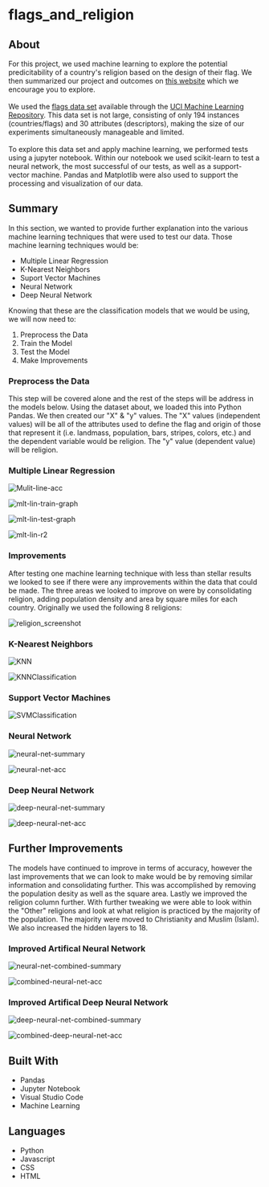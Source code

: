 # flags_and_religion

<h2>About</h2>
For this project, we used machine learning to 
explore the potential predicitability of a country's religion based on the design of their flag. We then summarized our project and outcomes on <a href="https://zpoeschl.github.io/flags_and_religion/">this website</a> which we encourage you to explore.
<br>
<br>
We used the <a
href="https://archive.ics.uci.edu/ml/datasets/Flags" target="_blank">
flags data set</a> available through the <a
href="https://archive.ics.uci.edu/ml" target="_blank">
UCI Machine Learning Repository</a>. This data set is not large, consisting
of only 194 instances (countries/flags) and 30 attributes (descriptors), making
the size of our experiments simultaneously manageable and limited.
<br>
<br>
To explore this data set and apply machine learning, we performed tests using a jupyter notebook. 
Within our notebook we used scikit-learn to test a neural network, the most successful of our tests, as well as 
a support-vector machine. Pandas and Matplotlib were also used to support the processing and visualization of 
our data.

## Summary
In this section, we wanted to provide further explanation into the various machine learning techniques that were used to test our data. Those machine learning techniques would be:

* Multiple Linear Regression
* K-Nearest Neighbors
* Suport Vector Machines
* Neural Network
* Deep Neural Network

Knowing that these are the classification models that we would be using, we will now need to:

1. Preprocess the Data
1. Train the Model
1. Test the Model
1. Make Improvements

### Preprocess the Data
This step will be covered alone and the rest of the steps will be address in the models below. Using the dataset about, we loaded this into Python Pandas. We then created our "X" & "y" values. The "X" values (independent values) will be all of the attributes used to define the flag and origin of those that represent it (i.e. landmass, population, bars, stripes, colors, etc.) and the dependent variable would be religion. The "y" value (dependent value) will be religion.

### Multiple Linear Regression

![Mulit-line-acc](https://user-images.githubusercontent.com/75814760/121753107-3cb1d980-cad7-11eb-9811-6b4e4783f481.jpg)

![mlt-lin-train-graph](https://user-images.githubusercontent.com/75814760/121753146-5b17d500-cad7-11eb-95cb-23e85bfccb4a.png)


![mlt-lin-test-graph](https://user-images.githubusercontent.com/75814760/121753138-53f0c700-cad7-11eb-8ce5-eafdd4bfa2b8.png)

![mlt-lin-r2](https://user-images.githubusercontent.com/75814760/121753162-64a13d00-cad7-11eb-9a47-8115e5788e2f.png)


### Improvements
After testing one machine learning technique with less than stellar results we looked to see if there were any improvements within the data that could be made.
The three areas we looked to improve on were by consolidating religion, adding population density and area by square miles for each country. Originally we used the
following 8 religions: 

![religion_screenshot](https://user-images.githubusercontent.com/75814760/121786415-46921600-cb85-11eb-9dd6-c543a5eca755.png)

### K-Nearest Neighbors

![KNN](https://user-images.githubusercontent.com/75968440/122225788-fcf24580-ce7a-11eb-958a-2846e2b764e9.png)

![KNNClassification](https://user-images.githubusercontent.com/75968440/122225957-227f4f00-ce7b-11eb-9102-41bf8fd9acf1.png)


### Support Vector Machines

![SVMClassification](https://user-images.githubusercontent.com/75968440/122226045-32972e80-ce7b-11eb-90cc-cb46073a0de1.png)

### Neural Network

![neural-net-summary](https://user-images.githubusercontent.com/75814760/121786327-ce2b5500-cb84-11eb-86e2-2d64562309f6.png)

![neural-net-acc](https://user-images.githubusercontent.com/75814760/121786342-e1d6bb80-cb84-11eb-958a-acaea7b58a87.png)

### Deep Neural Network

![deep-neural-net-summary](https://user-images.githubusercontent.com/75814760/121786346-ec915080-cb84-11eb-8272-3b1505ac06bd.png)

![deep-neural-net-acc](https://user-images.githubusercontent.com/75814760/121786352-fc109980-cb84-11eb-93e3-958953995ef1.png)

## Further Improvements

The models have continued to improve in terms of accuracy, however the last improvements that we can look to make would be by removing similar information and 
consolidating further. This was accomplished by removing the population desity as well as the square area. Lastly we improved the religion column further.
With further tweaking we were able to look within the "Other" religions and look at what religion is practiced by the majority of the population. The majority 
were moved to Christianity and Muslim (Islam). We also increased the hidden layers to 18.

### Improved Artifical Neural Network

![neural-net-combined-summary](https://user-images.githubusercontent.com/75814760/121753627-60295400-cad8-11eb-98f1-3078ccde53b9.png)

![combined-neural-net-acc](https://user-images.githubusercontent.com/75814760/121753651-6a4b5280-cad8-11eb-8143-2504ca10c0c1.png)

### Improved Artifical Deep Neural Network

![deep-neural-net-combined-summary](https://user-images.githubusercontent.com/75814760/121753667-7a633200-cad8-11eb-8104-7869b90e8149.png)

![combined-deep-neural-net-acc](https://user-images.githubusercontent.com/75814760/121753683-84853080-cad8-11eb-8e30-12117ba9f4dc.png)

## Built With

* Pandas
* Jupyter Notebook
* Visual Studio Code
* Machine Learning

## Languages

* Python
* Javascript
* CSS
* HTML
